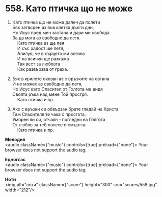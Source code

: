 # 558. Като птичка що не може  

1. Като птичка що не може далеч да полети  
Бях затворен аз във клетка дълги дни,  
Но Исус пред мен застана и дари ми свобода  
За да мога аз свободно да летя.  
    Като птичка аз ще пея  
    И със радост ще летя,  
    Алилуя, че в сърцето ми влезна  
    И на всички ще разкажа  
    Тая вест за любовта  
    Как развързва от греха.  

2. Бях в крилете окован аз с връзките на сатана  
И не можех аз свободно да летя,  
Но Исус като Спасител от Голгота ме видя  
Своята ръка над мене Той простря.  
    Като птичка и пр.  

3. Ако с връзки си обвързан брате гледай на Христа  
Там Спасителя те чака с простота,  
Уморен ли си, отчаян - погледни на Голгота  
От любов за теб понесе и смъртта.  
    Като птичка и пр.  

__Мелодия__  
<audio className={"music"} controls={true} preload={"none"}><source src="mp3/558.mp3" type="audio/mpeg"/>
Your browser does not support the audio tag.
</audio>  

__Едноглас__  
<audio className={"music"} controls={true} preload={"none"}><source src="transp/558.mp3" type="audio/mpeg"/>
Your browser does not support the audio tag.
</audio>  

__Ноти__  
<img alt="ноти" className={"score"} height="300" src="scores/558.jpg" width="212"/>
